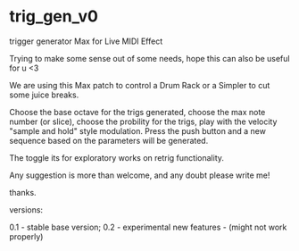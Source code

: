 # trig_gen_v0

trigger generator Max for Live MIDI Effect

Trying to make some sense out of some needs, hope this can also be useful for u <3

We are using this Max patch to control a Drum Rack or a Simpler to cut some juice breaks.


Choose the base octave for the trigs generated, choose the max note number (or slice), choose the probility for the trigs, play with the velocity "sample and hold" style modulation. Press the push button and a new sequence based on the parameters will be generated.


The toggle its for exploratory works on retrig functionality.


Any suggestion is more than welcome, and any doubt please write me!


thanks.




versions:

0.1 - stable base version;
0.2 - experimental new features - (might not work properly)